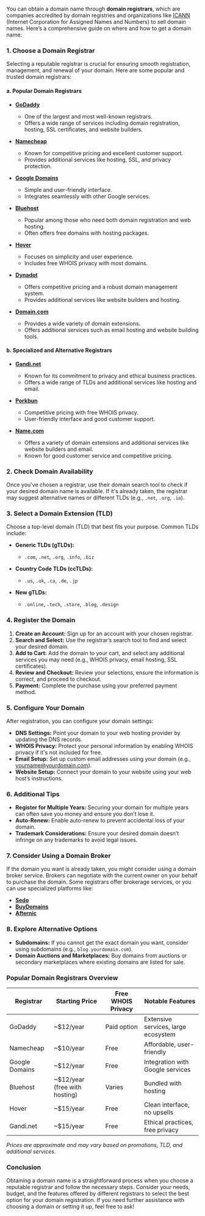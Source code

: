 You can obtain a domain name through **domain registrars**, which are companies accredited by domain registries and organizations like [ICANN](https://www.icann.org/) (Internet Corporation for Assigned Names and Numbers) to sell domain names. Here’s a comprehensive guide on where and how to get a domain name:

### **1. Choose a Domain Registrar**

Selecting a reputable registrar is crucial for ensuring smooth registration, management, and renewal of your domain. Here are some popular and trusted domain registrars:

#### **a. Popular Domain Registrars**

- **[GoDaddy](https://www.godaddy.com/)**
  - One of the largest and most well-known registrars.
  - Offers a wide range of services including domain registration, hosting, SSL certificates, and website builders.
  
- **[Namecheap](https://www.namecheap.com/)**
  - Known for competitive pricing and excellent customer support.
  - Provides additional services like hosting, SSL, and privacy protection.

- **[Google Domains](https://domains.google/)**
  - Simple and user-friendly interface.
  - Integrates seamlessly with other Google services.

- **[Bluehost](https://www.bluehost.com/domains)**
  - Popular among those who need both domain registration and web hosting.
  - Often offers free domains with hosting packages.

- **[Hover](https://www.hover.com/)**
  - Focuses on simplicity and user experience.
  - Includes free WHOIS privacy with most domains.

- **[Dynadot](https://www.dynadot.com/)**
  - Offers competitive pricing and a robust domain management system.
  - Provides additional services like website builders and hosting.

- **[Domain.com](https://www.domain.com/)**
  - Provides a wide variety of domain extensions.
  - Offers additional services such as email hosting and website building tools.

#### **b. Specialized and Alternative Registrars**

- **[Gandi.net](https://www.gandi.net/)**
  - Known for its commitment to privacy and ethical business practices.
  - Offers a wide range of TLDs and additional services like hosting and email.

- **[Porkbun](https://www.porkbun.com/)**
  - Competitive pricing with free WHOIS privacy.
  - User-friendly interface and good customer support.

- **[Name.com](https://www.name.com/)**
  - Offers a variety of domain extensions and additional services like website builders and email.
  - Known for good customer service and competitive pricing.

### **2. Check Domain Availability**

Once you've chosen a registrar, use their domain search tool to check if your desired domain name is available. If it's already taken, the registrar may suggest alternative names or different TLDs (e.g., `.net`, `.org`, `.io`).

### **3. Select a Domain Extension (TLD)**

Choose a top-level domain (TLD) that best fits your purpose. Common TLDs include:

- **Generic TLDs (gTLDs):**
  - `.com`, `.net`, `.org`, `.info`, `.biz`
  
- **Country Code TLDs (ccTLDs):**
  - `.us`, `.uk`, `.ca`, `.de`, `.jp`
  
- **New gTLDs:**
  - `.online`, `.tech`, `.store`, `.blog`, `.design`

### **4. Register the Domain**

1. **Create an Account:** Sign up for an account with your chosen registrar.
2. **Search and Select:** Use the registrar’s search tool to find and select your desired domain.
3. **Add to Cart:** Add the domain to your cart, and select any additional services you may need (e.g., WHOIS privacy, email hosting, SSL certificates).
4. **Review and Checkout:** Review your selections, ensure the information is correct, and proceed to checkout.
5. **Payment:** Complete the purchase using your preferred payment method.

### **5. Configure Your Domain**

After registration, you can configure your domain settings:

- **DNS Settings:** Point your domain to your web hosting provider by updating the DNS records.
- **WHOIS Privacy:** Protect your personal information by enabling WHOIS privacy if it's not included for free.
- **Email Setup:** Set up custom email addresses using your domain (e.g., yourname@yourdomain.com).
- **Website Setup:** Connect your domain to your website using your web host’s instructions.

### **6. Additional Tips**

- **Register for Multiple Years:** Securing your domain for multiple years can often save you money and ensure you don’t lose it.
- **Auto-Renew:** Enable auto-renew to prevent accidental loss of your domain.
- **Trademark Considerations:** Ensure your desired domain doesn’t infringe on any trademarks to avoid legal issues.

### **7. Consider Using a Domain Broker**

If the domain you want is already taken, you might consider using a domain broker service. Brokers can negotiate with the current owner on your behalf to purchase the domain. Some registrars offer brokerage services, or you can use specialized platforms like:

- **[Sedo](https://sedo.com/)**
- **[BuyDomains](https://www.buydomains.com/)**
- **[Afternic](https://www.afternic.com/)**

### **8. Explore Alternative Options**

- **Subdomains:** If you cannot get the exact domain you want, consider using subdomains (e.g., `blog.yourdomain.com`).
- **Domain Auctions and Marketplaces:** Buy domains from auctions or secondary marketplaces where existing domains are listed for sale.

### **Popular Domain Registrars Overview**

| Registrar      | Starting Price | Free WHOIS Privacy | Notable Features                    |
|----------------|-----------------|--------------------|-------------------------------------|
| GoDaddy        | ~$12/year       | Paid option        | Extensive services, large ecosystem |
| Namecheap      | ~$10/year       | Free               | Affordable, user-friendly           |
| Google Domains | ~$12/year       | Free               | Integration with Google services    |
| Bluehost       | ~$12/year (free with hosting) | Varies | Bundled with hosting                 |
| Hover          | ~$15/year       | Free               | Clean interface, no upsells         |
| Gandi.net      | ~$15/year       | Free               | Ethical practices, free privacy     |

*Prices are approximate and may vary based on promotions, TLD, and additional services.*

### **Conclusion**

Obtaining a domain name is a straightforward process when you choose a reputable registrar and follow the necessary steps. Consider your needs, budget, and the features offered by different registrars to select the best option for your domain registration. If you need further assistance with choosing a domain or setting it up, feel free to ask!